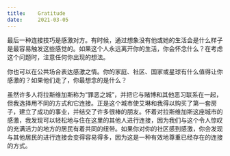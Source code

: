 ```yaml
---
title:    Gratitude
date:     2021-03-05
---
```


最后一种连接技巧是感激对方。有时候，通过想象没有他或她的生活会是什么样子是最容易触发这些感觉的。如果这个人永远离开你的生活，你会怀念什么？在考虑这个问题时，注意任何你出现的想法。

你也可以在公共场合表达感激之情。你的家庭、社区、国家或星球有什么值得让你感激的？如果他们走了，你最想念的是什么？

虽然许多人将拉斯维加斯称为“罪恶之城”，并把它与赌博和其他恶习联系在一起，但我选择用不同的方式和它连接。正是这个城市使艾琳和我得以购买了第一套房子，建立了成功的事业，并结交了许多很棒的朋友。怀着对拉斯维加斯这座城市的感激，我发现可以轻松地与住在这里的其他人进行连接，因为我们与这个令人惊叹的充满活力的地方的居民有着共同的纽带。如果你对你的社区感到感激，你会发现与其他居民的进行连接会变得容易得多，因为这是一种有效地尊重已经存在的连接的方式。

